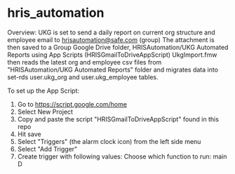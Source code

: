 # hris_automation

Overview: 
UKG is set to send a daily report on current org structure and employee email to hrisautomation@safe.com (group)
The attachment is then saved to a Group Google Drive folder, HRISAutomation/UKG Automated Reports using App Scripts (HRISGmailToDriveAppScript)
UkgImport.fmw then reads the latest org and employee csv files from "HRISAutomation/UKG Automated Reports" folder and migrates
data into set-rds user.ukg_org and user.ukg_employee tables.

To set up the App Script: 
1) Go to https://script.google.com/home
2) Select New Project
3) Copy and paste the script "HRISGmailToDriveAppScript" found in this repo
4) Hit save
5) Select "Triggers" (the alarm clock icon) from the left side menu
6) Select "Add Trigger"
7) Create trigger with following values:
Choose which function to run: main
D